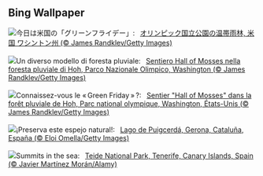 ## Bing Wallpaper
![](https://www.bing.com/th?id=OHR.HallofMosses_JA-JP4877057961_UHD.jpg&w=1000)今日は米国の「グリーンフライデー」:&nbsp;&ensp;[オリンピック国立公園の温帯雨林, 米国 ワシントン州 (© James Randklev/Getty Images)](https://www.bing.com/th?id=OHR.HallofMosses_JA-JP4877057961_UHD.jpg)
<br><br/>
![](https://www.bing.com/th?id=OHR.HallofMosses_IT-IT8394280522_UHD.jpg&w=1000)Un diverso modello di foresta pluviale:&nbsp;&ensp;[Sentiero Hall of Mosses nella foresta pluviale di Hoh, Parco Nazionale Olimpico, Washington (© James Randklev/Getty Images)](https://www.bing.com/th?id=OHR.HallofMosses_IT-IT8394280522_UHD.jpg)
<br><br/>
![](https://www.bing.com/th?id=OHR.HallofMosses_FR-FR8097338401_UHD.jpg&w=1000)Connaissez-vous le « Green Friday » ?:&nbsp;&ensp;[Sentier "Hall of Mosses" dans la forêt pluviale de Hoh, Parc national olympique, Washington, États-Unis (© James Randklev/Getty Images)](https://www.bing.com/th?id=OHR.HallofMosses_FR-FR8097338401_UHD.jpg)
<br><br/>
![](https://www.bing.com/th?id=OHR.SemanaReduccionResiduos_ES-ES5790884875_UHD.jpg&w=1000)¡Preserva este espejo natural!:&nbsp;&ensp;[Lago de Puigcerdá, Gerona, Cataluña, España (© Eloi Omella/Getty Images)](https://www.bing.com/th?id=OHR.SemanaReduccionResiduos_ES-ES5790884875_UHD.jpg)
<br><br/>
![](https://www.bing.com/th?id=OHR.TeideNational_EN-GB3659708002_UHD.jpg&w=1000)Summits in the sea:&nbsp;&ensp;[Teide National Park, Tenerife, Canary Islands, Spain (© Javier Martínez Morán/Alamy)](https://www.bing.com/th?id=OHR.TeideNational_EN-GB3659708002_UHD.jpg)
<br><br/>
